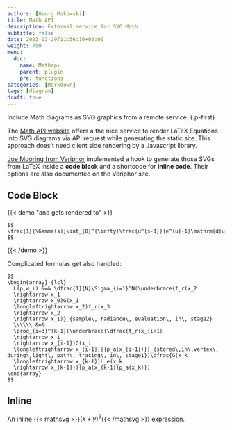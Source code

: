 ```yaml
---
authors: [Georg Makowski]
title: Math API 
description: External service for SVG Math
subtitle: false
date: 2023-03-29T11:56:16+02:00 
weight: 750
menu:
  doc:
    name: Mathapi
    parent: plugin 
    pre: functions
categories: [Markdown]
tags: [diagram]
draft: true
---
```


Include Math diagrams as SVG graphics from a remote service.
{.p-first}
<!--more-->

The [Math API website](https://math.vercel.app/home) offers a the nice service to render LaTeX Equations into SVG diagrams via API request while generating the static site. This approach does’t need client side rendering by a Javascript library.

[Joe Mooring from Veriphor](https://www.veriphor.com/articles/mathematical-expressions/) implemented a hook to generate those SVGs from LaTeX inside a **code block** and a shortcode for **inline code**. Their options are also documented on the Veriphor site.

## Code Block

{{< demo "and gets rendered to" >}}
```mathsvg
$$
\frac{1}{\Gamma(s)}\int_{0}^{\infty}\frac{u^{s-1}}{e^{u}-1}\mathrm{d}u
$$
```
{{< /demo >}}

Complicated formulas get also handled:

```mathsvg
$$
\begin{array} {lcl}
  L(p,w_i) &=& \dfrac{1}{N}\Sigma_{i=1}^N(\underbrace{f_r(x_2
  \rightarrow x_1
  \rightarrow x_0)G(x_1
  \longleftrightarrow x_2)f_r(x_3
  \rightarrow x_2
  \rightarrow x_1)}_{sample\, radiance\, evaluation\, in\, stage2}
  \\\\\\ &=&
  \prod_{i=3}^{k-1}(\underbrace{\dfrac{f_r(x_{i+1}
  \rightarrow x_i
  \rightarrow x_{i-1})G(x_i
  \longleftrightarrow x_{i-1})}{p_a(x_{i-1})}}_{stored\,in\,vertex\, during\,light\, path\, tracing\, in\, stage1})\dfrac{G(x_k
  \longleftrightarrow x_{k-1})L_e(x_k
  \rightarrow x_{k-1})}{p_a(x_{k-1})p_a(x_k)})
\end{array}
$$
```

## Inline

An inline {{< mathsvg >}}${(x+y)}^2${{< /mathsvg >}} expression.


